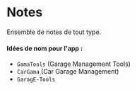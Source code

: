 # Notes

Ensemble de notes de tout type. 

#### Idées de nom pour l'app :
- `GamaTools` (Garage Management Tools)
- `CarGama` (Car Garage Management)
- `GaragE-Tools`